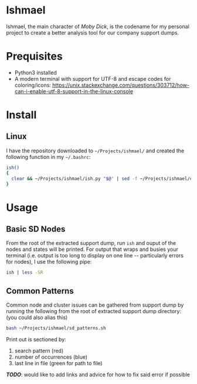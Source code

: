 # Ishmael
Ishmael, the main character of _Moby Dick_, is the codename for my personal project to create a better analysis tool for our company support dumps.

# Prequisites
- Python3 installed
- A modern terminal with support for UTF-8 and escape codes for coloring/icons: https://unix.stackexchange.com/questions/303712/how-can-i-enable-utf-8-support-in-the-linux-console

# Install
## Linux
I have the repository downloaded to `~/Projects/ishmael/` and created the following function in my `~/.bashrc`:
```bash
ish()
{
  clear && ~/Projects/ishmael/ish.py "$@" | sed -f ~/Projects/ishmael/colors.sed
}
```

# Usage
## Basic SD Nodes
From the root of the extracted support dump, run `ish` and ouput of the nodes and states will be printed. For output that wraps and busies your terminal (i.e. output is too long to display on one line -- particularly errors for nodes), I use the following pipe:
```bash
ish | less -SR
```

## Common Patterns
Common node and cluster issues can be gathered from support dump by running the following from the root of extracted support dump directory: (you could also alias this)
```bash
bash ~/Projects/ishmael/sd_patterns.sh
```

Print out is sectioned by:

 1. search pattern (red)
 2. number of occurrences (blue)
 3. last line in file (green for path to file)

_**TODO**_: would like to add links and advice for how to fix said error if possible
